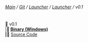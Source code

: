###### [Main](https://pikakid98.github.io) / [Git](https://git-pikakid98.github.io) / [Launcher](https://git-pikakid98.github.io/launcher) / [Launcher](https://git-pikakid98.github.io/launcher/launcher) / v0.1
<h1></h1>

📂 v0.1
\
|____📁 [Binary (Windows)](https://github.com/Git-Pikakid98/pikakid98-launcher/releases/download/v0.1/Pikakid98.Launcher.exe)
\
|____📁 [Source Code](https://github.com/Git-Pikakid98/pikakid98-launcher/releases/download//archive/refs/tags/v0.1.zip)
